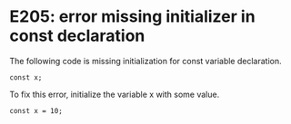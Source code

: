 # E205: error missing initializer in const declaration

The following code is missing initialization for const
variable declaration.

    const x;

To fix this error, initialize the variable x with some
value.

    const x = 10;
